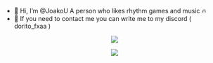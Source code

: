 - 👋 Hi, I’m @JoakoU A person who likes rhythm games and music 🔥
- 📩 If you need to contact me you can write me to my discord ( dorito_fxaa )

<div align="center">
  
![](https://osu-sig.vercel.app/card?user=KawaDash&mode=mania&lang=en&blur=6&animation=true&hue=125&mini=false)


<div align="center">
  
![](https://osekai.net/profiles/img/banner.svg?id=25087082)
